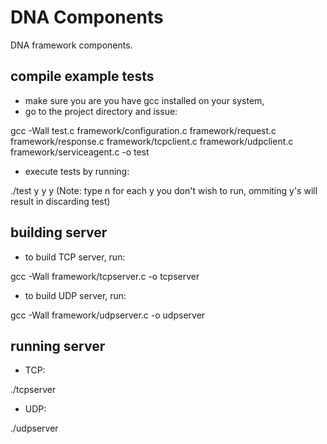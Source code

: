 # DNA Components
DNA framework components.

## compile example tests
- make sure you are you have gcc installed on your system,
- go to the project directory and issue:

gcc -Wall test.c framework/configuration.c framework/request.c framework/response.c framework/tcpclient.c framework/udpclient.c framework/serviceagent.c -o test

- execute tests by running:

./test y y y
(Note: type n for each y you don't wish to run, ommiting y's will result in discarding test)


## building server
- to build TCP server, run:

gcc -Wall framework/tcpserver.c -o tcpserver
- to build UDP server, run:

gcc -Wall framework/udpserver.c -o udpserver
## running server
- TCP:

./tcpserver
- UDP:

./udpserver
